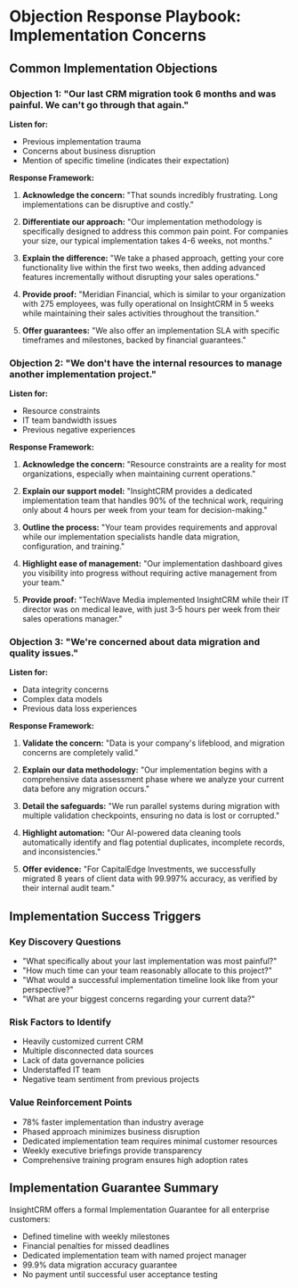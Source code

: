 # Objection Response Playbook: Implementation Concerns

## Common Implementation Objections

### Objection 1: "Our last CRM migration took 6 months and was painful. We can't go through that again."

**Listen for:**
- Previous implementation trauma
- Concerns about business disruption
- Mention of specific timeline (indicates their expectation)

**Response Framework:**
1. **Acknowledge the concern:** "That sounds incredibly frustrating. Long implementations can be disruptive and costly."

2. **Differentiate our approach:** "Our implementation methodology is specifically designed to address this common pain point. For companies your size, our typical implementation takes 4-6 weeks, not months."

3. **Explain the difference:** "We take a phased approach, getting your core functionality live within the first two weeks, then adding advanced features incrementally without disrupting your sales operations."

4. **Provide proof:** "Meridian Financial, which is similar to your organization with 275 employees, was fully operational on InsightCRM in 5 weeks while maintaining their sales activities throughout the transition."

5. **Offer guarantees:** "We also offer an implementation SLA with specific timeframes and milestones, backed by financial guarantees."

### Objection 2: "We don't have the internal resources to manage another implementation project."

**Listen for:**
- Resource constraints
- IT team bandwidth issues
- Previous negative experiences

**Response Framework:**
1. **Acknowledge the concern:** "Resource constraints are a reality for most organizations, especially when maintaining current operations."

2. **Explain our support model:** "InsightCRM provides a dedicated implementation team that handles 90% of the technical work, requiring only about 4 hours per week from your team for decision-making."

3. **Outline the process:** "Your team provides requirements and approval while our implementation specialists handle data migration, configuration, and training."

4. **Highlight ease of management:** "Our implementation dashboard gives you visibility into progress without requiring active management from your team."

5. **Provide proof:** "TechWave Media implemented InsightCRM while their IT director was on medical leave, with just 3-5 hours per week from their sales operations manager."

### Objection 3: "We're concerned about data migration and quality issues."

**Listen for:**
- Data integrity concerns
- Complex data models
- Previous data loss experiences

**Response Framework:**
1. **Validate the concern:** "Data is your company's lifeblood, and migration concerns are completely valid."

2. **Explain our data methodology:** "Our implementation begins with a comprehensive data assessment phase where we analyze your current data before any migration occurs."

3. **Detail the safeguards:** "We run parallel systems during migration with multiple validation checkpoints, ensuring no data is lost or corrupted."

4. **Highlight automation:** "Our AI-powered data cleaning tools automatically identify and flag potential duplicates, incomplete records, and inconsistencies."

5. **Offer evidence:** "For CapitalEdge Investments, we successfully migrated 8 years of client data with 99.997% accuracy, as verified by their internal audit team."

## Implementation Success Triggers

### Key Discovery Questions
- "What specifically about your last implementation was most painful?"
- "How much time can your team reasonably allocate to this project?"
- "What would a successful implementation timeline look like from your perspective?"
- "What are your biggest concerns regarding your current data?"

### Risk Factors to Identify
- Heavily customized current CRM
- Multiple disconnected data sources
- Lack of data governance policies
- Understaffed IT team
- Negative team sentiment from previous projects

### Value Reinforcement Points
- 78% faster implementation than industry average
- Phased approach minimizes business disruption
- Dedicated implementation team requires minimal customer resources
- Weekly executive briefings provide transparency
- Comprehensive training program ensures high adoption rates

## Implementation Guarantee Summary
InsightCRM offers a formal Implementation Guarantee for all enterprise customers:
- Defined timeline with weekly milestones
- Financial penalties for missed deadlines
- Dedicated implementation team with named project manager
- 99.9% data migration accuracy guarantee
- No payment until successful user acceptance testing
